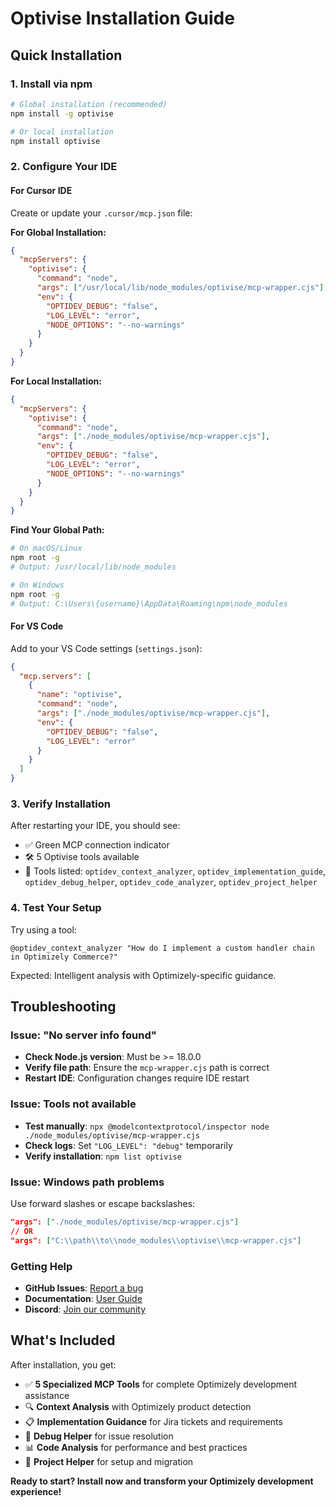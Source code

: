 # Optivise Installation Guide

## Quick Installation

### 1. Install via npm

```bash
# Global installation (recommended)
npm install -g optivise

# Or local installation
npm install optivise
```

### 2. Configure Your IDE

#### For Cursor IDE

Create or update your `.cursor/mcp.json` file:

**For Global Installation:**
```json
{
  "mcpServers": {
    "optivise": {
      "command": "node",
      "args": ["/usr/local/lib/node_modules/optivise/mcp-wrapper.cjs"],
      "env": {
        "OPTIDEV_DEBUG": "false",
        "LOG_LEVEL": "error",
        "NODE_OPTIONS": "--no-warnings"
      }
    }
  }
}
```

**For Local Installation:**
```json
{
  "mcpServers": {
    "optivise": {
      "command": "node",
      "args": ["./node_modules/optivise/mcp-wrapper.cjs"],
      "env": {
        "OPTIDEV_DEBUG": "false",
        "LOG_LEVEL": "error",
        "NODE_OPTIONS": "--no-warnings"
      }
    }
  }
}
```

**Find Your Global Path:**
```bash
# On macOS/Linux
npm root -g
# Output: /usr/local/lib/node_modules

# On Windows
npm root -g
# Output: C:\Users\{username}\AppData\Roaming\npm\node_modules
```

#### For VS Code

Add to your VS Code settings (`settings.json`):

```json
{
  "mcp.servers": [
    {
      "name": "optivise",
      "command": "node",
      "args": ["./node_modules/optivise/mcp-wrapper.cjs"],
      "env": {
        "OPTIDEV_DEBUG": "false",
        "LOG_LEVEL": "error"
      }
    }
  ]
}
```

### 3. Verify Installation

After restarting your IDE, you should see:
- ✅ Green MCP connection indicator
- 🛠️ 5 Optivise tools available
- 📝 Tools listed: `optidev_context_analyzer`, `optidev_implementation_guide`, `optidev_debug_helper`, `optidev_code_analyzer`, `optidev_project_helper`

### 4. Test Your Setup

Try using a tool:
```
@optidev_context_analyzer "How do I implement a custom handler chain in Optimizely Commerce?"
```

Expected: Intelligent analysis with Optimizely-specific guidance.

## Troubleshooting

### Issue: "No server info found"
- **Check Node.js version**: Must be >= 18.0.0
- **Verify file path**: Ensure the `mcp-wrapper.cjs` path is correct
- **Restart IDE**: Configuration changes require IDE restart

### Issue: Tools not available
- **Test manually**: `npx @modelcontextprotocol/inspector node ./node_modules/optivise/mcp-wrapper.cjs`
- **Check logs**: Set `"LOG_LEVEL": "debug"` temporarily
- **Verify installation**: `npm list optivise`

### Issue: Windows path problems
Use forward slashes or escape backslashes:
```json
"args": ["./node_modules/optivise/mcp-wrapper.cjs"]
// OR
"args": ["C:\\path\\to\\node_modules\\optivise\\mcp-wrapper.cjs"]
```

### Getting Help
- **GitHub Issues**: [Report a bug](https://github.com/biswajitpanday/OptiDevDoc/issues)
- **Documentation**: [User Guide](./docs/USER_GUIDE.md)
- **Discord**: [Join our community](https://discord.gg/optivise)

## What's Included

After installation, you get:
- ✅ **5 Specialized MCP Tools** for complete Optimizely development assistance
- 🔍 **Context Analysis** with Optimizely product detection
- 📋 **Implementation Guidance** for Jira tickets and requirements
- 🐛 **Debug Helper** for issue resolution
- 📊 **Code Analysis** for performance and best practices
- 🚀 **Project Helper** for setup and migration

**Ready to start? Install now and transform your Optimizely development experience!**